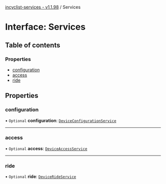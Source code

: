 [incyclist-services - v1.1.98](../README.md) / Services

# Interface: Services

## Table of contents

### Properties

- [configuration](Services.md#configuration)
- [access](Services.md#access)
- [ride](Services.md#ride)

## Properties

### configuration

• `Optional` **configuration**: [`DeviceConfigurationService`](../classes/DeviceConfigurationService.md)

___

### access

• `Optional` **access**: [`DeviceAccessService`](../classes/DeviceAccessService.md)

___

### ride

• `Optional` **ride**: [`DeviceRideService`](../classes/DeviceRideService.md)
